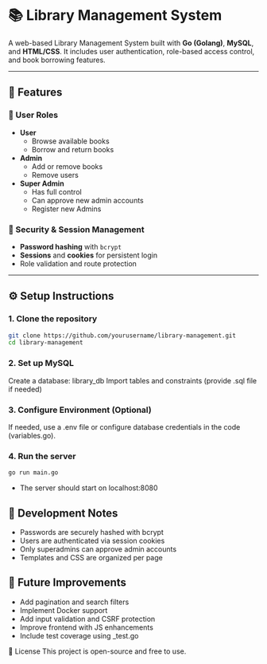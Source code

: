 # 📚 Library Management System

A web-based Library Management System built with **Go (Golang)**, **MySQL**, and **HTML/CSS**. It includes user authentication, role-based access control, and book borrowing features.

---

## 🚀 Features

### 👥 User Roles
- **User**
  - Browse available books
  - Borrow and return books
- **Admin**
  - Add or remove books
  - Remove users
- **Super Admin**
  - Has full control
  - Can approve new admin accounts
  - Register new Admins

### 🔐 Security & Session Management
- **Password hashing** with `bcrypt`
- **Sessions** and **cookies** for persistent login
- Role validation and route protection

---


## ⚙️ Setup Instructions

### 1. Clone the repository

```bash
git clone https://github.com/yourusername/library-management.git
cd library-management
```
### 2. Set up MySQL

Create a database: library_db
Import tables and constraints (provide .sql file if needed)

### 3. Configure Environment (Optional)
If needed, use a .env file or configure database credentials in the code (variables.go).

### 4. Run the server
```bash
go run main.go
```
 - The server should start on localhost:8080

## 🧪 Development Notes
 - Passwords are securely hashed with bcrypt
 - Users are authenticated via session cookies
 - Only superadmins can approve admin accounts
 - Templates and CSS are organized per page

## 📌 Future Improvements
 - Add pagination and search filters
 - Implement Docker support
 - Add input validation and CSRF protection
 - Improve frontend with JS enhancements
 - Include test coverage using _test.go


📄 License
This project is open-source and free to use.

